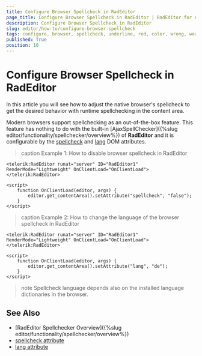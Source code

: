 ```yaml
---
title: Configure Browser Spellcheck in RadEditor
page_title: Configure Browser Spellcheck in RadEditor | RadEditor for ASP.NET AJAX Documentation
description: Configure Browser Spellcheck in RadEditor
slug: editor/how-to/configure-browser-spellcheck
tags: configure, browser, spellcheck, underline, red, color, wrong, word, ajaxspellcheck, spelling, editor, lang
published: True
position: 10
---
```


# Configure Browser Spellcheck in RadEditor

In this article you will see how to adjust the native browser's spellcheck to get the desired behavior with runtime spellchecking in the content area. 

Modern browsers support spellchecking as an out-of-the-box feature. This feature has nothing to do with the built-in [AjaxSpellChecker]({%slug editor/functionality/spellchecker/overview%}) of **RadEditor** and it is configurable by the [spellcheck](https://developer.mozilla.org/en-US/docs/Mozilla/Tech/XUL/Attribute/spellcheck) and [lang](https://developer.mozilla.org/en-US/docs/Web/HTML/Global_attributes/lang) DOM attributes. 

>caption Example 1: How to disable browser spellcheck in RadEditor

````ASP.NET
<telerik:RadEditor runat="server" ID="RadEditor1" RenderMode="Lightweight" OnClientLoad="OnClientLoad">
</telerik:RadEditor>

<script>
    function OnClientLoad(editor, args) {
        editor.get_contentArea().setAttribute("spellcheck", "false");
    }
</script>
````

>caption Example 2: How to change the language of the browser spellcheck in RadEditor

````ASP.NET
<telerik:RadEditor runat="server" ID="RadEditor1" RenderMode="Lightweight" OnClientLoad="OnClientLoad">
</telerik:RadEditor>

<script>
    function OnClientLoad(editor, args) {
        editor.get_contentArea().setAttribute("lang", "de");
    }
</script>
````

>note Spellcheck language depends also on the installed language dictionaries in the browser.

## See Also

* [RadEditor Spellchecker Overview]({%slug editor/functionality/spellchecker/overview%})
* [spellcheck attribute](https://developer.mozilla.org/en-US/docs/Mozilla/Tech/XUL/Attribute/spellcheck)
* [lang attribute](https://developer.mozilla.org/en-US/docs/Mozilla/Tech/XUL/Attribute/lang)
